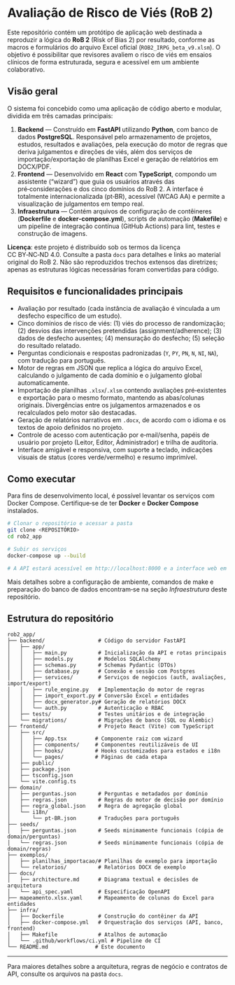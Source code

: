 # Avaliação de Risco de Viés (RoB 2)

Este repositório contém um protótipo de aplicação web destinada a reproduzir a lógica do **RoB 2** (Risk of Bias 2) por resultado, conforme as macros e formulários do arquivo Excel oficial (`ROB2_IRPG_beta_v9.xlsm`). O objetivo é possibilitar que revisores avaliem o risco de viés em ensaios clínicos de forma estruturada, segura e acessível em um ambiente colaborativo.

## Visão geral

O sistema foi concebido como uma aplicação de código aberto e modular, dividida em três camadas principais:

1. **Backend** — Construído em **FastAPI** utilizando **Python**, com banco de dados **PostgreSQL**. Responsável pelo armazenamento de projetos, estudos, resultados e avaliações, pela execução do motor de regras que deriva julgamentos e direções de viés, além dos serviços de importação/exportação de planilhas Excel e geração de relatórios em DOCX/PDF.
2. **Frontend** — Desenvolvido em **React** com **TypeScript**, compondo um assistente (“wizard”) que guia os usuários através das pré‑considerações e dos cinco domínios do RoB 2. A interface é totalmente internacionalizada (pt‑BR), acessível (WCAG AA) e permite a visualização de julgamentos em tempo real.
3. **Infraestrutura** — Contém arquivos de configuração de contêineres (**Dockerfile** e **docker‑compose.yml**), scripts de automação (**Makefile**) e um pipeline de integração contínua (GitHub Actions) para lint, testes e construção de imagens.

**Licença**: este projeto é distribuído sob os termos da licença CC BY‑NC‑ND 4.0. Consulte a pasta `docs` para detalhes e links ao material original do RoB 2. Não são reproduzidos trechos extensos das diretrizes; apenas as estruturas lógicas necessárias foram convertidas para código.

## Requisitos e funcionalidades principais

* Avaliação por resultado (cada instância de avaliação é vinculada a um desfecho específico de um estudo).
* Cinco domínios de risco de viés: (1) viés do processo de randomização; (2) desvios das intervenções pretendidas (assignment/adherence); (3) dados de desfecho ausentes; (4) mensuração do desfecho; (5) seleção do resultado relatado.
* Perguntas condicionais e respostas padronizadas (`Y`, `PY`, `PN`, `N`, `NI`, `NA`), com tradução para português.
* Motor de regras em JSON que replica a lógica do arquivo Excel, calculando o julgamento de cada domínio e o julgamento global automaticamente.
* Importação de planilhas `.xlsx`/`.xlsm` contendo avaliações pré‑existentes e exportação para o mesmo formato, mantendo as abas/colunas originais. Divergências entre os julgamentos armazenados e os recalculados pelo motor são destacadas.
* Geração de relatórios narrativos em `.docx`, de acordo com o idioma e os textos de apoio definidos no projeto.
* Controle de acesso com autenticação por e‑mail/senha, papéis de usuário por projeto (Leitor, Editor, Administrador) e trilha de auditoria.
* Interface amigável e responsiva, com suporte a teclado, indicações visuais de status (cores verde/vermelho) e resumo imprimível.

## Como executar

Para fins de desenvolvimento local, é possível levantar os serviços com Docker Compose. Certifique‑se de ter **Docker** e **Docker Compose** instalados.

```bash
# Clonar o repositório e acessar a pasta
git clone <REPOSITÓRIO>
cd rob2_app

# Subir os serviços
docker-compose up --build

# A API estará acessível em http://localhost:8000 e a interface web em http://localhost:3000
```

Mais detalhes sobre a configuração de ambiente, comandos de make e preparação do banco de dados encontram‑se na seção *Infraestrutura* deste repositório.

## Estrutura do repositório

```
rob2_app/
├── backend/                 # Código do servidor FastAPI
│   ├── app/
│   │   ├── main.py          # Inicialização da API e rotas principais
│   │   ├── models.py        # Modelos SQLAlchemy
│   │   ├── schemas.py       # Schemas Pydantic (DTOs)
│   │   ├── database.py      # Conexão e sessão com Postgres
│   │   ├── services/        # Serviços de negócios (auth, avaliações, import/export)
│   │   ├── rule_engine.py   # Implementação do motor de regras
│   │   ├── import_export.py # Conversão Excel ⇄ entidades
│   │   ├── docx_generator.py# Geração de relatórios DOCX
│   │   └── auth.py          # Autenticação e RBAC
│   ├── tests/               # Testes unitários e de integração
│   └── migrations/          # Migrações de banco (SQL ou Alembic)
├── frontend/                # Projeto React (Vite) com TypeScript
│   ├── src/
│   │   ├── App.tsx         # Componente raiz com wizard
│   │   ├── components/     # Componentes reutilizáveis de UI
│   │   ├── hooks/          # Hooks customizados para estados e i18n
│   │   └── pages/          # Páginas de cada etapa
│   ├── public/
│   ├── package.json
│   ├── tsconfig.json
│   └── vite.config.ts
├── domain/
│   ├── perguntas.json       # Perguntas e metadados por domínio
│   ├── regras.json          # Regras do motor de decisão por domínio
│   ├── regra_global.json    # Regra de agregação global
│   └── i18n/
│       └── pt-BR.json       # Traduções para português
├── seeds/
│   ├── perguntas.json       # Seeds minimamente funcionais (cópia de domain/perguntas)
│   └── regras.json          # Seeds minimamente funcionais (cópia de domain/regras)
├── exemplos/
│   ├── planilhas_importacao/# Planilhas de exemplo para importação
│   └── relatorios/          # Relatórios DOCX de exemplo
├── docs/
│   ├── architecture.md      # Diagrama textual e decisões de arquitetura
│   └── api_spec.yaml        # Especificação OpenAPI
├── mapeamento.xlsx.yaml     # Mapeamento de colunas do Excel para entidades
├── infra/
│   ├── Dockerfile           # Construção do contêiner da API
│   ├── docker-compose.yml   # Orquestração dos serviços (API, banco, frontend)
│   ├── Makefile             # Atalhos de automação
│   └── .github/workflows/ci.yml # Pipeline de CI
└── README.md               # Este documento
```

---

Para maiores detalhes sobre a arquitetura, regras de negócio e contratos de API, consulte os arquivos na pasta `docs`.